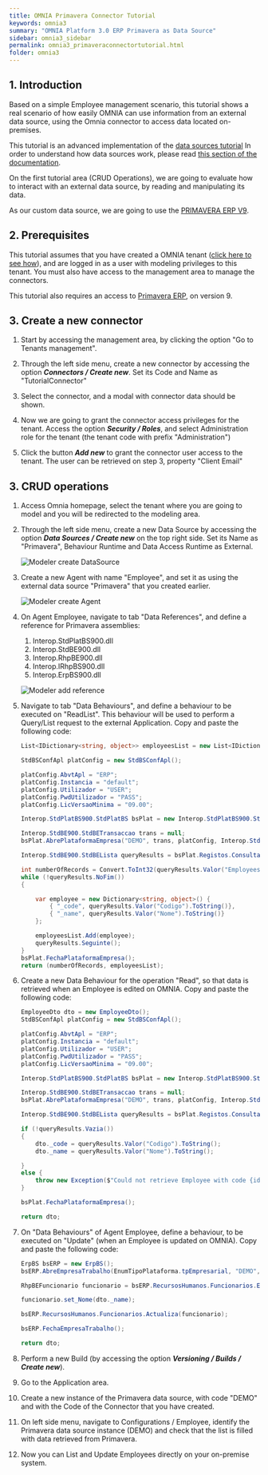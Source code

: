 ```yaml
---
title: OMNIA Primavera Connector Tutorial
keywords: omnia3
summary: "OMNIA Platform 3.0 ERP Primavera as Data Source"
sidebar: omnia3_sidebar
permalink: omnia3_primaveraconnectortutorial.html
folder: omnia3
---
```


## 1. Introduction

Based on a simple Employee management scenario, this tutorial shows a real scenario of how easily OMNIA can use information from an external data source, using the Omnia connector to access data located on-premises. 

This tutorial is an advanced implementation of the [data sources tutorial](omnia3_datasourcetutorial.html) In order to understand how data sources work, please read [this section of the documentation](omnia3_modeler_datasources.html).

On the first tutorial area (CRUD Operations), we are going to evaluate how to interact with an external data source, by reading and manipulating its data.

As our custom data source, we are going to use the [PRIMAVERA ERP V9](https://pt.primaverabss.com).

## 2. Prerequisites

This tutorial assumes that you have created a OMNIA tenant ([click here to see how](omnia3_tenantcreation.html)), and are logged in as a user with modeling privileges to this tenant. You must also have access to the management area to manage the connectors.

This tutorial also requires an access to [Primavera ERP](https://pt.primaverabss.com), on version 9. 

## 3. Create a new connector

1. Start by accessing the management area, by clicking the option "Go to Tenants management".

2. Through the left side menu, create a new connector by accessing the option ***Connectors / Create new***. Set its Code and Name as "TutorialConnector"

3. Select the connector, and a modal with connector data should be shown.

4. Now we are going to grant the connector access privileges for the tenant. Access the option ***Security / Roles***, and select Administration role for the tenant (the tenant code with prefix "Administration")

5. Click the button ***Add new*** to grant the connector user access to the tenant. The user can be retrieved on step 3, property "Client Email"

## 3. CRUD operations

1. Access Omnia homepage, select the tenant where you are going to model and you will be redirected to the modeling area.

2. Through the left side menu, create a new Data Source by accessing the option ***Data Sources / Create new*** on the top right side. Set its Name as "Primavera", Behaviour Runtime and Data Access Runtime as External.

    ![Modeler create DataSource](/images/tutorials/primaveraconnector/add-new-datasource.png)

3. Create a new Agent with name "Employee", and set it as using the external data source "Primavera" that you created earlier.

    ![Modeler create Agent](/images/tutorials/primaveraconnector/add-new-agent.png)

4. On Agent Employee, navigate to tab "Data References", and define a reference for Primavera assemblies:

    1. Interop.StdPlatBS900.dll
    2. Interop.StdBE900.dll
    3. Interop.RhpBE900.dll
    4. Interop.IRhpBS900.dll
    5. Interop.ErpBS900.dll

    ![Modeler add reference](/images/tutorials/primaveraconnector/add-new-reference.png)

5. Navigate to tab "Data Behaviours", and define a behaviour to be executed on "ReadList". This behaviour will be used to perform a Query/List request to the external Application. 
    Copy and paste the following code:
    ```C#
    List<IDictionary<string, object>> employeesList = new List<IDictionary<string, object>>();

    StdBSConfApl platConfig = new StdBSConfApl();

    platConfig.AbvtApl = "ERP";
    platConfig.Instancia = "default";
    platConfig.Utilizador = "USER";
    platConfig.PwdUtilizador = "PASS";
    platConfig.LicVersaoMinima = "09.00";

    Interop.StdPlatBS900.StdPlatBS bsPlat = new Interop.StdPlatBS900.StdPlatBS();

    Interop.StdBE900.StdBETransaccao trans = null;
    bsPlat.AbrePlataformaEmpresa("DEMO", trans, platConfig, Interop.StdBE900.EnumTipoPlataforma.tpEmpresarial, string.Empty);

    Interop.StdBE900.StdBELista queryResults = bsPlat.Registos.Consulta($"SELECT Employees.EmployeesCount, Codigo, Nome FROM Funcionarios CROSS JOIN (SELECT Count(*) AS EmployeesCount FROM Funcionarios) AS Employees ORDER BY Codigo OFFSET {(page - 1)*pageSize} ROWS FETCH NEXT {pageSize} ROWS ONLY");

    int numberOfRecords = Convert.ToInt32(queryResults.Valor("EmployeesCount").ToString());
    while (!queryResults.NoFim())
    {

        var employee = new Dictionary<string, object>() {
            { "_code", queryResults.Valor("Codigo").ToString()},
            { "_name", queryResults.Valor("Nome").ToString()}
        };

        employeesList.Add(employee);
        queryResults.Seguinte();
    }
    bsPlat.FechaPlataformaEmpresa();
    return (numberOfRecords, employeesList);
    ```
6. Create a new Data Behaviour for the operation "Read", so that data is retrieved when an Employee is edited on OMNIA. Copy and paste the following code:

    ```C#
    EmployeeDto dto = new EmployeeDto();
    StdBSConfApl platConfig = new StdBSConfApl();

    platConfig.AbvtApl = "ERP";
    platConfig.Instancia = "default";
    platConfig.Utilizador = "USER";
    platConfig.PwdUtilizador = "PASS";
    platConfig.LicVersaoMinima = "09.00";

    Interop.StdPlatBS900.StdPlatBS bsPlat = new Interop.StdPlatBS900.StdPlatBS();

    Interop.StdBE900.StdBETransaccao trans = null;
    bsPlat.AbrePlataformaEmpresa("DEMO", trans, platConfig, Interop.StdBE900.EnumTipoPlataforma.tpEmpresarial, string.Empty);

    Interop.StdBE900.StdBELista queryResults = bsPlat.Registos.Consulta($"SELECT Codigo, Nome, Email, Telefone FROM Funcionarios WHERE Codigo = '{identifier}'");

    if (!queryResults.Vazia())
    {
        dto._code = queryResults.Valor("Codigo").ToString();
        dto._name = queryResults.Valor("Nome").ToString();

    }
    else {
        throw new Exception($"Could not retrieve Employee with code {identifier}");
    }

    bsPlat.FechaPlataformaEmpresa();

    return dto;
    ```

7. On "Data Behaviours" of Agent Employee, define a behaviour, to be executed on "Update" (when an Employee is updated on OMNIA). Copy and paste the following code:

    ```C#
    ErpBS bsERP = new ErpBS();
    bsERP.AbreEmpresaTrabalho(EnumTipoPlataforma.tpEmpresarial, "DEMO", "USER", "PASS");

    RhpBEFuncionario funcionario = bsERP.RecursosHumanos.Funcionarios.Edita(dto._code);

    funcionario.set_Nome(dto._name);

    bsERP.RecursosHumanos.Funcionarios.Actualiza(funcionario);

    bsERP.FechaEmpresaTrabalho();

    return dto;
    ```

8. Perform a new Build (by accessing the option ***Versioning / Builds / Create new***).

9. Go to the Application area.

10. Create a new instance of the Primavera data source, with code "DEMO" and with the Code of the Connector that you have created.

11. On left side menu, navigate to Configurations / Employee, identify the Primavera data source instance (DEMO) and check that the list is filled with data retrieved from Primavera.
  
12. Now you can List and Update Employees directly on your on-premise system.